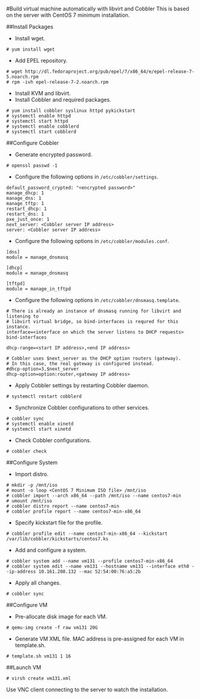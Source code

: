 #Build virtual machine automatically with libvirt and Cobbler
This is based on the server with CentOS 7 minimum installation.

##Install Packages
* Install wget.
```
# yum install wget
```
* Add EPEL repository.
```
# wget http://dl.fedoraproject.org/pub/epel/7/x86_64/e/epel-release-7-5.noarch.rpm
# rpm -ivh epel-release-7-2.noarch.rpm
```
* Install KVM and libvirt.
* Install Cobbler and required packages.
```
# yum install cobbler syslinux httpd pykickstart
# systemctl enable httpd
# systemctl start httpd
# systemctl enable cobblerd
# systemctl start cobblerd
```

##Configure Cobbler
* Generate encrypted password.
```
# openssl passwd -1
```
* Configure the following options in `/etc/cobbler/settings`.
```
default_password_crypted: "<encrypted password>"
manage_dhcp: 1
manage_dns: 1
manage_tftp: 1
restart_dhcp: 1
restart_dns: 1
pxe_just_once: 1
next_server: <Cobbler server IP address>
server: <Cobbler server IP address>
```
* Configure the following options in `/etc/cobbler/modules.conf`.
```
[dns]
module = manage_dnsmasq

[dhcp]
module = manage_dnsmasq

[tftpd]
module = manage_in_tftpd
```
* Configure the following options in `/etc/cobbler/dnsmasq.template`.
```
# There is already an instance of dnsmasq running for libvirt and listening to
# libvirt virtual bridge, so bind-interfaces is requred for this instance.
interface=<interface on which the server listens to DHCP requests>
bind-interfaces

dhcp-range=<start IP address>,<end IP address>

# Cobbler uses $next_server as the DHCP option routers (gateway).
# In this case, the real gateway is configured instead.
#dhcp-option=3,$next_server
dhcp-option=option:router,<gateway IP address>
```
* Apply Cobbler settings by restarting Cobbler daemon.
```
# systemctl restart cobblerd
```
* Synchronize Cobbler configurations to other services.
```
# cobbler sync
# systemctl enable xinetd
# systemctl start xinetd
```
* Check Cobbler configurations.
```
# cobbler check
```

##Configure System
* Import distro.
```
# mkdir -p /mnt/iso
# mount -o loop <CentOS 7 Minimum ISO file> /mnt/iso
# cobbler import --arch x86_64 --path /mnt/iso --name centos7-min
# umount /mnt/iso
# cobbler distro report --name centos7-min
# cobbler profile report --name centos7-min-x86_64
```
* Specify kickstart file for the profile.
```
# cobbler profile edit --name centos7-min-x86_64 --kickstart /var/lib/cobbler/kickstarts/centos7.ks
```
* Add and configure a system.
```
# cobbler system add --name vm131 --profile centos7-min-x86_64
# cobbler system edit --name vm131 --hostname vm131 --interface eth0 --ip-address 10.161.208.132 --mac 52:54:00:76:a5:2b
```
* Apply all changes.
```
# cobbler sync
```

##Configure VM
* Pre-allocate disk image for each VM.
```
# qemu-img create -f raw vm131 20G
```
* Generate VM XML file. MAC address is pre-assigned for each VM in template.sh.
```
# template.sh vm131 1 16
```

##Launch VM
```
# virsh create vm131.xml
```
Use VNC client connecting to the server to watch the installation.


